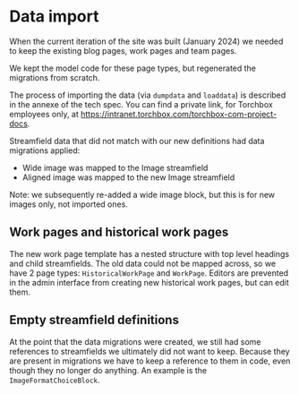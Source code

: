 # Data import

When the current iteration of the site was built (January 2024) we needed to keep the existing blog pages, work pages and team pages.

We kept the model code for these page types, but regenerated the migrations from scratch.

The process of importing the data (via `dumpdata` and `loaddata`) is described in the annexe of the tech spec. You can find a private link, for Torchbox employees only, at https://intranet.torchbox.com/torchbox-com-project-docs.

Streamfield data that did not match with our new definitions had data migrations applied:

- Wide image was mapped to the Image streamfield
- Aligned image was mapped to the new Image streamfield

Note: we subsequently re-added a wide image block, but this is for new images only, not imported ones.

## Work pages and historical work pages

The new work page template has a nested structure with top level headings and child streamfields. The old data could not be mapped across, so we have 2 page types: `HistoricalWorkPage` and `WorkPage`. Editors are prevented in the admin interface from creating new historical work pages, but can edit them.

## Empty streamfield definitions

At the point that the data migrations were created, we still had some references to streamfields we ultimately did not want to keep. Because they are present in migrations we have to keep a reference to them in code, even though they no longer do anything. An example is the `ImageFormatChoiceBlock`.
